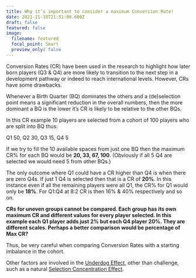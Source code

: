 ```yaml
---
title: Why it’s important to consider a maximum Conversion Rate!
date: 2021-11-18T21:51:00.600Z
draft: false
featured: false
image:
  filename: featured
  focal_point: Smart
  preview_only: false
---
```

Conversion Rates (CR) have been used in the research to highlight how later born players (Q3 & Q4) are more likely to transition to the next step in a development pathway or indeed to reach international levels. However, CRs have some drawbacks.

Whenever a Birth Quarter (BQ) dominates the others and a (de)selection point means a significant reduction in the overall numbers, then the more dominant a BQ is the lower it’s CR is likely to be relative to the other BQs.

In this CR example 10 players are selected from a cohort of 100 players who are split into BQ thus:

Q1 50, Q2 30, Q3 15, Q4 5

If we try to fill the 10 available spaces from just one BQ then the maximum CR% for each BQ would be **20, 33, 67, 100**. (Obviously if all 5 Q4 are selected we would need 5 from other BQs.)

The only outcome where Q1 could have a CR higher than Q4 is when there are zero Q4s. If just 1 Q4 is selected then that is a CR of **20%**. In this instance even if all the remaining players were all Q1, the CR% for Q1 would only be **18%**. For Q1:Q4 at 8:2 CR is then 16% & 40% respectively and so on. 

**CRs for uneven groups cannot be compared. Each group has its own maximum CR and different values for every player selected. In this example each Q1 player adds just 2% but each Q4 player 20%. They are different scales. Perhaps a better comparison would be percentage of Max CR?**

Thus, be very careful when comparing Conversion Rates with a starting imbalance in the cohort. 

Other factors are involved in the [Underdog Effect](https://onemoresummer.co.uk/post/what-is-the-underdog-effect/), other than challenge, such as a natural [Selection Concentration Effect](https://onemoresummer.co.uk/post/is-the-selection-concentration-effect-a-large-part-of-the-underdog-effect/).